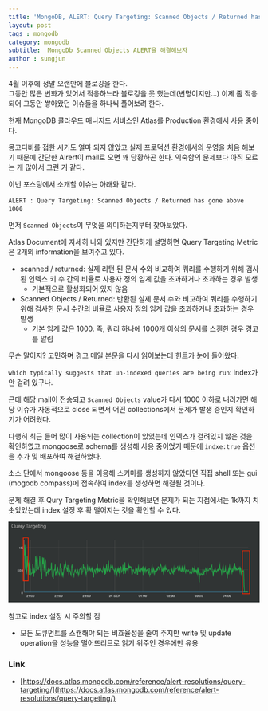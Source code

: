 ```yaml
---
title: 'MongoDB, ALERT: Query Targeting: Scanned Objects / Returned has gone above 1000 해결'  
layout: post  
tags : mongodb
category: mongodb
subtitle:  MongoDb Scanned Objects ALERT을 해결해보자
author : sungjun
---
```


4월 이후에 정말 오랜만에 블로깅을 한다.   
그동안 많은 변화가 있어서 적응하느라 블로깅을 못 했는데(변명이지만...) 이제 좀 적응되어 그동안 쌓아왔던 이슈들을 하나씩 풀어보려 한다.
   
현재 MongoDB 클라우드 매니지드 서비스인 Atlas를 Production 환경에서 사용 중이다.
   
몽고디비를 접한 시기도 얼마 되지 않았고 실제 프로덕션 환경에서의 운영을 처음 해보기 때문에 간단한 Alrert이 mail로 오면 꽤 당황하곤 한다. 익숙함의 문제보다 아직 모르는 게 많아서 그런 거 같다.
   
이번 포스팅에서 소개할 이슈는 아래와 같다.
   
`ALERT : Query Targeting: Scanned Objects / Returned has gone above 1000`
   
먼저 `Scanned Objects`이 무엇을 의미하는지부터 찾아보았다.
   
Atlas Document에 자세히 나와 있지만 간단하게 설명하면 Query Targeting Metric은 2개의 information을 보여주고 있다.
- scanned / returned: 실제 리턴 된 문서 수와 비교하여 쿼리를 수행하기 위해 검사 된 인덱스 키 수 간의 비율로 사용자 정의 임계 값을 초과하거나 초과하는 경우 발생
    - 기본적으로 활성화되어 있지 않음
- Scanned Objects / Returned: 반환된 실제 문서 수와 비교하여 쿼리를 수행하기 위해 검사한 문서 수간의 비율로 사용자 정의 임계 값을 초과하거나 초과하는 경우 발생
    - 기본 임계 값은 1000. 즉, 쿼리 하나에 1000개 이상의 문서를 스캔한 경우 경고를 알림
   
무슨 말이지? 고민하며 경고 메일 본문을 다시 읽어보는데 힌트가 눈에 들어왔다. 
   
`which typically suggests that un-indexed queries are being run`: index가 안 걸려 있구나.
   
근데 해당 mail이 전송되고 `Scanned Objects` value가 다시 1000 이하로 내려가면 해당 이슈가 자동적으로 close 되면서 어떤 collections에서 문제가 발생 중인지 확인하기가 어려웠다.
   
다행히 최근 들어 많이 사용되는 collection이 있었는데 인덱스가 걸려있지 않은 것을 확인하였고 mongoose로 schema를 생성해 사용 중이었기 때문에 `indxe:true` 옵션을 추가 및 배포하여 해결하였다.
   
소스 단에서 mongoose 등을 이용해 스키마를 생성하지 않았다면 직접 shell 또는 gui (mogodb compass)에 접속하여 index를 생성하면 해결될 것이다.
   
문제 해결 후 Qury Targeting Metric을 확인해보면 문제가 되는 지점에서는 1k까지 치솟았었는데 index 설정 후 확 떨어지는 것을 확인할 수 있다.
   
![atlas-query-targeting-metric](/assets/images/usingimages/atlas-query-targeting-metric.png)
      
참고로 index 설정 시 주의할 점
- 모든 도큐먼트를 스캔해야 되는 비효율성을 줄여 주지만  write 및 update operation을 성능을 떨어뜨리므로 읽기 위주인 경우에만 유용

### Link
- [https://docs.atlas.mongodb.com/reference/alert-resolutions/query-targeting/](https://docs.atlas.mongodb.com/reference/alert-resolutions/query-targeting/)
